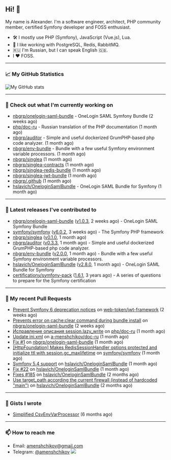 ## Hi! 👋

My name is Alexander. I'm a software engineer, architect, PHP community member, certified Symfony developer and FOSS enthusiast.

* 🛠 I mostly use PHP (Symfony), JavaScript (Vue.js), Lua.
* 🧰 I like working with PostgreSQL, Redis, RabbitMQ.
* 🇷🇺 I'm Russian, but I can speak English 🇬🇧.
* I ♥ FOSS.

---

### 📈 My GitHub Statistics

![My GitHub stats](https://github-readme-stats.vercel.app/api?username=a-menshchikov&theme=calm&hide_title=true&show_icons=true)

[comment]: &lt;> (![Top Langs]&#40;https://github-readme-stats.vercel.app/api/top-langs/?username=a-menshchikov&theme=calm&hide_title=true&layout=compact&count_private=true&include_all_commits=true&langs_count=6&#41;)

---

### 👷 Check out what I'm currently working on

- [nbgrp/onelogin-saml-bundle](https://github.com/nbgrp/onelogin-saml-bundle) - OneLogin SAML Symfony Bundle (2 weeks ago)
- [php/doc-ru](https://github.com/php/doc-ru) - Russian translation of the PHP documentation (1 month ago)
- [nbgrp/auditor](https://github.com/nbgrp/auditor) - Simple and useful dockerized GrumPHP-based php code analyzer. (1 month ago)
- [nbgrp/env-bundle](https://github.com/nbgrp/env-bundle) - Bundle with a few useful Symfony environment variable processors. (1 month ago)
- [nbgrp/singlea](https://github.com/nbgrp/singlea) (1 month ago)
- [nbgrp/singlea-contracts](https://github.com/nbgrp/singlea-contracts) (1 month ago)
- [nbgrp/singlea-redis-bundle](https://github.com/nbgrp/singlea-redis-bundle) (1 month ago)
- [nbgrp/singlea-jwt-bundle](https://github.com/nbgrp/singlea-jwt-bundle) (1 month ago)
- [nbgrp/.github](https://github.com/nbgrp/.github) (1 month ago)
- [hslavich/OneloginSamlBundle](https://github.com/hslavich/OneloginSamlBundle) - OneLogin SAML Bundle for Symfony (1 month ago)

---

### 🔭 Latest releases I've contributed to

- [nbgrp/onelogin-saml-bundle](https://github.com/nbgrp/onelogin-saml-bundle) ([v1.0.3](https://github.com/nbgrp/onelogin-saml-bundle/releases/tag/v1.0.3), 2 weeks ago) - OneLogin SAML Symfony Bundle
- [symfony/symfony](https://github.com/symfony/symfony) ([v6.0.2](https://github.com/symfony/symfony/releases/tag/v6.0.2), 3 weeks ago) - The Symfony PHP framework
- [nbgrp/singlea](https://github.com/nbgrp/singlea) ([v0.1.0](https://github.com/nbgrp/singlea/releases/tag/v0.1.0), 1 month ago)
- [nbgrp/auditor](https://github.com/nbgrp/auditor) ([v0.3.3](https://github.com/nbgrp/auditor/releases/tag/v0.3.3), 1 month ago) - Simple and useful dockerized GrumPHP-based php code analyzer.
- [nbgrp/env-bundle](https://github.com/nbgrp/env-bundle) ([v2.0.0](https://github.com/nbgrp/env-bundle/releases/tag/v2.0.0), 1 month ago) - Bundle with a few useful Symfony environment variable processors.
- [hslavich/OneloginSamlBundle](https://github.com/hslavich/OneloginSamlBundle) ([v2.8.0](https://github.com/hslavich/OneloginSamlBundle/releases/tag/v2.8.0), 1 month ago) - OneLogin SAML Bundle for Symfony
- [certificationy/symfony-pack](https://github.com/certificationy/symfony-pack) ([1.6.1](https://github.com/certificationy/symfony-pack/releases/tag/1.6.1), 3 years ago) - A series of questions to prepare for the Symfony certification

---

### 🔨 My recent Pull Requests

- [Prevent Symfony 6 deprecation notices](https://github.com/web-token/jwt-framework/pull/327) on [web-token/jwt-framework](https://github.com/web-token/jwt-framework) (2 weeks ago)
- [Prevents error on cache:clear command during bundle install](https://github.com/nbgrp/onelogin-saml-bundle/pull/4) on [nbgrp/onelogin-saml-bundle](https://github.com/nbgrp/onelogin-saml-bundle) (2 weeks ago)
- [Исправление описания session.lazy_write](https://github.com/php/doc-ru/pull/374) on [php/doc-ru](https://github.com/php/doc-ru) (1 month ago)
- [Update ini.xml](https://github.com/a-menshchikov/doc-ru/pull/1) on [a-menshchikov/doc-ru](https://github.com/a-menshchikov/doc-ru) (1 month ago)
- [Fix #1](https://github.com/nbgrp/onelogin-saml-bundle/pull/2) on [nbgrp/onelogin-saml-bundle](https://github.com/nbgrp/onelogin-saml-bundle) (1 month ago)
- [[HttpFoundation] Makes RedisSessionHandler options protected and initialize ttl with session.gc_maxlifetime](https://github.com/symfony/symfony/pull/44343) on [symfony/symfony](https://github.com/symfony/symfony) (1 month ago)
- [Symfony 5.4 support](https://github.com/hslavich/OneloginSamlBundle/pull/189) on [hslavich/OneloginSamlBundle](https://github.com/hslavich/OneloginSamlBundle) (1 month ago)
- [Fix #22](https://github.com/hslavich/OneloginSamlBundle/pull/188) on [hslavich/OneloginSamlBundle](https://github.com/hslavich/OneloginSamlBundle) (1 month ago)
- [Fixes #185](https://github.com/hslavich/OneloginSamlBundle/pull/187) on [hslavich/OneloginSamlBundle](https://github.com/hslavich/OneloginSamlBundle) (2 months ago)
- [Use target_path according the current firewall (instead of hardcoded &#34;main&#34;)](https://github.com/hslavich/OneloginSamlBundle/pull/184) on [hslavich/OneloginSamlBundle](https://github.com/hslavich/OneloginSamlBundle) (2 months ago)

---

### 📓 Gists I wrote

- [Simplified CsvEnvVarProcessor](https://gist.github.com/08650c7b76154eb00c18d093e5087f0b) (6 months ago)

---

### 📫 How to reach me

- Email: [amenshchikov@gmail.com](mailto://amenshchikov@gmail.com)
- Telegram: [@amenshchikov](https://t.me/amenshchikov)
![](https://hit.yhype.me/github/profile?user_id=2580489)